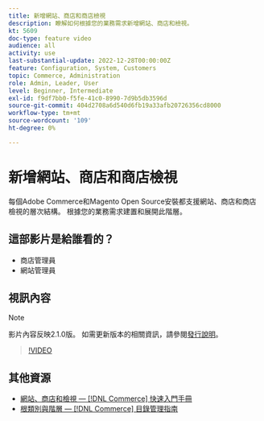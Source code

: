 ```yaml
---
title: 新增網站、商店和商店檢視
description: 瞭解如何根據您的業務需求新增網站、商店和檢視。
kt: 5609
doc-type: feature video
audience: all
activity: use
last-substantial-update: 2022-12-28T00:00:00Z
feature: Configuration, System, Customers
topic: Commerce, Administration
role: Admin, Leader, User
level: Beginner, Intermediate
exl-id: f9df7bb0-f5fe-41c0-8990-7d9b5db3596d
source-git-commit: 404d2708a6d540d6fb19a33afb20726356cd8000
workflow-type: tm+mt
source-wordcount: '109'
ht-degree: 0%

---
```


# 新增網站、商店和商店檢視

每個Adobe Commerce和Magento Open Source安裝都支援網站、商店和商店檢視的層次結構。 根據您的業務需求建置和展開此階層。

## 這部影片是給誰看的？

- 商店管理員
- 網站管理員

## 視訊內容

>[!NOTE]
>
>影片內容反映2.1.0版。 如需更新版本的相關資訊，請參閱[發行說明](https://experienceleague.adobe.com/docs/commerce-operations/release/notes/overview.html)。

>[!VIDEO](https://video.tv.adobe.com/v/35787?quality=12&learn=on)

## 其他資源

- [網站、商店和檢視 —  [!DNL Commerce] 快速入門手冊](https://experienceleague.adobe.com/docs/commerce-admin/start/setup/websites-stores-views.html)
- [根類別與階層 —  [!DNL Commerce] 目錄管理指南](https://experienceleague.adobe.com/docs/commerce-admin/catalog/categories/category-root.html)
